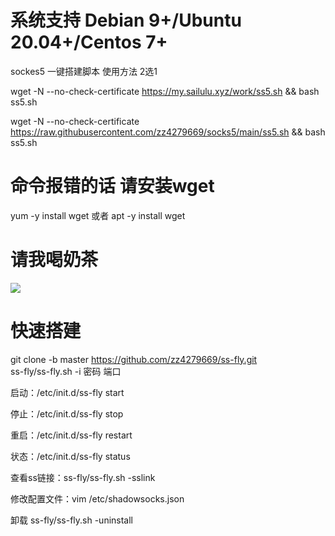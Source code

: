 # 系统支持 Debian 9+/Ubuntu 20.04+/Centos 7+
sockes5 一键搭建脚本 
使用方法  2选1

wget -N --no-check-certificate https://my.sailulu.xyz/work/ss5.sh && bash ss5.sh

wget -N --no-check-certificate https://raw.githubusercontent.com/zz4279669/socks5/main/ss5.sh && bash ss5.sh

# 命令报错的话 请安装wget
yum -y install wget  或者  apt -y install wget

# 请我喝奶茶

![](https://github.com/zz4279669/Socks5/blob/main/WechatIMG144.png)



# 快速搭建
git clone -b master https://github.com/zz4279669/ss-fly.git<br>
ss-fly/ss-fly.sh -i  密码  端口

启动：/etc/init.d/ss-fly start

停止：/etc/init.d/ss-fly stop

重启：/etc/init.d/ss-fly restart

状态：/etc/init.d/ss-fly status

查看ss链接：ss-fly/ss-fly.sh -sslink

修改配置文件：vim /etc/shadowsocks.json

卸载 ss-fly/ss-fly.sh -uninstall
